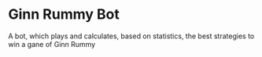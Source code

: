 # Ginn Rummy Bot
 A bot, which plays and calculates, based on statistics, the best strategies to win a gane of Ginn Rummy
